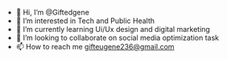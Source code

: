 - 👋 Hi, I’m @Giftedgene
- 👀 I’m interested in Tech and Public Health 
- 🌱 I’m currently learning Ui/Ux design and digital marketing 
- 💞️ I’m looking to collaborate on social media optimization task
- 📫 How to reach me gifteugene236@gmail.com

